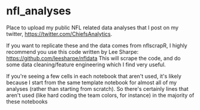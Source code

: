 # nfl_analyses
Place to upload my public NFL related data analyses that I post on my twitter, https://twitter.com/ChiefsAnalytics.

If you want to replicate these and the data comes from nflscrapR, I highly recommend you use this code written by Lee Sharpe: https://github.com/leesharpe/nfldata
This will scrape the code, and do some data cleaning/feature engineering which I find very useful. 

If you're seeing a few cells in each notebook that aren't used, it's likely because I start from the same template notebook for almost all of my analyses (rather than starting from scratch). So there's certainly lines that aren't used (like hard coding the team colors, for instance) in the majority of these notebooks

